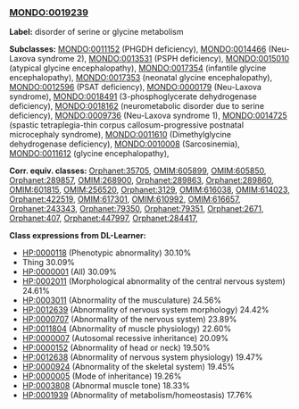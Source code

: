 
### [MONDO:0019239](http://purl.obolibrary.org/obo/MONDO_0019239)
**Label:** disorder of serine or glycine metabolism

**Subclasses:** [MONDO:0011152](http://purl.obolibrary.org/obo/MONDO_0011152) (PHGDH deficiency), [MONDO:0014466](http://purl.obolibrary.org/obo/MONDO_0014466) (Neu-Laxova syndrome 2), [MONDO:0013531](http://purl.obolibrary.org/obo/MONDO_0013531) (PSPH deficiency), [MONDO:0015010](http://purl.obolibrary.org/obo/MONDO_0015010) (atypical glycine encephalopathy), [MONDO:0017354](http://purl.obolibrary.org/obo/MONDO_0017354) (infantile glycine encephalopathy), [MONDO:0017353](http://purl.obolibrary.org/obo/MONDO_0017353) (neonatal glycine encephalopathy), [MONDO:0012596](http://purl.obolibrary.org/obo/MONDO_0012596) (PSAT deficiency), [MONDO:0000179](http://purl.obolibrary.org/obo/MONDO_0000179) (Neu-Laxova syndrome), [MONDO:0018491](http://purl.obolibrary.org/obo/MONDO_0018491) (3-phosphoglycerate dehydrogenase deficiency), [MONDO:0018162](http://purl.obolibrary.org/obo/MONDO_0018162) (neurometabolic disorder due to serine deficiency), [MONDO:0009736](http://purl.obolibrary.org/obo/MONDO_0009736) (Neu-Laxova syndrome 1), [MONDO:0014725](http://purl.obolibrary.org/obo/MONDO_0014725) (spastic tetraplegia-thin corpus callosum-progressive postnatal microcephaly syndrome), [MONDO:0011610](http://purl.obolibrary.org/obo/MONDO_0011610) (Dimethylglycine dehydrogenase deficiency), [MONDO:0010008](http://purl.obolibrary.org/obo/MONDO_0010008) (Sarcosinemia), [MONDO:0011612](http://purl.obolibrary.org/obo/MONDO_0011612) (glycine encephalopathy), 

**Corr. equiv. classes:** [Orphanet:35705](http://www.orpha.net/ORDO/Orphanet_35705), [OMIM:605899](http://purl.obolibrary.org/obo/OMIM_605899), [OMIM:605850](http://purl.obolibrary.org/obo/OMIM_605850), [Orphanet:289857](http://www.orpha.net/ORDO/Orphanet_289857), [OMIM:268900](http://purl.obolibrary.org/obo/OMIM_268900), [Orphanet:289863](http://www.orpha.net/ORDO/Orphanet_289863), [Orphanet:289860](http://www.orpha.net/ORDO/Orphanet_289860), [OMIM:601815](http://purl.obolibrary.org/obo/OMIM_601815), [OMIM:256520](http://purl.obolibrary.org/obo/OMIM_256520), [Orphanet:3129](http://www.orpha.net/ORDO/Orphanet_3129), [OMIM:616038](http://purl.obolibrary.org/obo/OMIM_616038), [OMIM:614023](http://purl.obolibrary.org/obo/OMIM_614023), [Orphanet:422519](http://www.orpha.net/ORDO/Orphanet_422519), [OMIM:617301](http://purl.obolibrary.org/obo/OMIM_617301), [OMIM:610992](http://purl.obolibrary.org/obo/OMIM_610992), [OMIM:616657](http://purl.obolibrary.org/obo/OMIM_616657), [Orphanet:243343](http://www.orpha.net/ORDO/Orphanet_243343), [Orphanet:79350](http://www.orpha.net/ORDO/Orphanet_79350), [Orphanet:79351](http://www.orpha.net/ORDO/Orphanet_79351), [Orphanet:2671](http://www.orpha.net/ORDO/Orphanet_2671), [Orphanet:407](http://www.orpha.net/ORDO/Orphanet_407), [Orphanet:447997](http://www.orpha.net/ORDO/Orphanet_447997), [Orphanet:284417](http://www.orpha.net/ORDO/Orphanet_284417), 

**Class expressions from DL-Learner:**

- [HP:0000118](http://purl.obolibrary.org/obo/HP_0000118) (Phenotypic abnormality) 30.10%
- Thing 30.09%
- [HP:0000001](http://purl.obolibrary.org/obo/HP_0000001) (All) 30.09%
- [HP:0002011](http://purl.obolibrary.org/obo/HP_0002011) (Morphological abnormality of the central nervous system) 24.61%
- [HP:0003011](http://purl.obolibrary.org/obo/HP_0003011) (Abnormality of the musculature) 24.56%
- [HP:0012639](http://purl.obolibrary.org/obo/HP_0012639) (Abnormality of nervous system morphology) 24.42%
- [HP:0000707](http://purl.obolibrary.org/obo/HP_0000707) (Abnormality of the nervous system) 23.89%
- [HP:0011804](http://purl.obolibrary.org/obo/HP_0011804) (Abnormality of muscle physiology) 22.60%
- [HP:0000007](http://purl.obolibrary.org/obo/HP_0000007) (Autosomal recessive inheritance) 20.09%
- [HP:0000152](http://purl.obolibrary.org/obo/HP_0000152) (Abnormality of head or neck) 19.50%
- [HP:0012638](http://purl.obolibrary.org/obo/HP_0012638) (Abnormality of nervous system physiology) 19.47%
- [HP:0000924](http://purl.obolibrary.org/obo/HP_0000924) (Abnormality of the skeletal system) 19.45%
- [HP:0000005](http://purl.obolibrary.org/obo/HP_0000005) (Mode of inheritance) 19.26%
- [HP:0003808](http://purl.obolibrary.org/obo/HP_0003808) (Abnormal muscle tone) 18.33%
- [HP:0001939](http://purl.obolibrary.org/obo/HP_0001939) (Abnormality of metabolism/homeostasis) 17.76%


